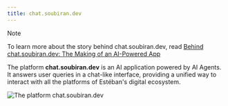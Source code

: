 ```yaml
---
title: chat.soubiran.dev
---
```


> [!NOTE]
> To learn more about the story behind chat.soubiran.dev, read [Behind chat.soubiran.dev: The Making of an AI-Powered App](https://soubiran.dev/posts/behind-chat-soubiran-dev-the-making-of-an-ai-powered-app)

The platform **chat.soubiran.dev** is an AI application powered by AI Agents. It answers user queries in a chat-like interface, providing a unified way to interact with all the platforms of Estéban's digital ecosystem.

![The platform chat.soubiran.dev](/platforms/chat-soubiran-dev/chat-soubiran-dev.webp)
